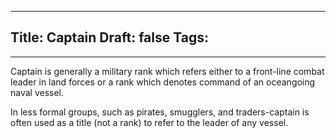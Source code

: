 
---
Title: Captain
Draft: false
Tags:
  - 
---

Captain is generally a military rank which refers either to a front-line combat leader in land forces or a rank which denotes command of an oceangoing naval vessel. 

In less formal groups, such as pirates, smugglers, and traders-captain is often used as a title (not a rank) to refer to the leader of any vessel. 